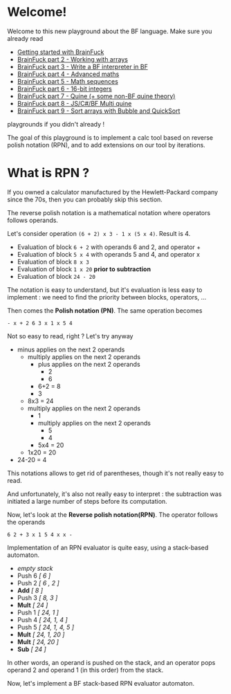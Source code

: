 # Welcome!

Welcome to this new playground about the BF language. Make sure you already read 
* [Getting started with BrainFuck](https://tech.io/playgrounds/50426/getting-started-with-brainfuck/welcome)
* [BrainFuck part 2 - Working with arrays](https://tech.io/playgrounds/50443/brainfuck-part-2---working-with-arrays/welcome)
* [BrainFuck part 3 - Write a BF interpreter in BF](https://www.codingame.com/playgrounds/50446/brainfuck-part-3---write-a-bf-interpreter-in-bf/welcome)
* [BrainFuck part 4 - Advanced maths](https://www.codingame.com/playgrounds/50446/brainfuck-part-3---write-a-bf-interpreter-in-bf/welcome)
* [BrainFuck part 5 - Math sequences](https://www.codingame.com/playgrounds/50478/brainfuck-part-5---math-sequences/welcome)
* [BrainFuck part 6 - 16-bit integers](https://www.codingame.com/playgrounds/50482/brainfuck-part-6---16-bit-integers/be-smart)
* [BrainFuck part 7 - Quine (+ some non-BF quine theory)](https://www.codingame.com/playgrounds/50485/brainfuck-part-7---quine-some-non-bf-quine-theory/welcome)
* [BrainFuck part 8 - JS/C#/BF Multi quine](https://www.codingame.com/playgrounds/50499/brainfuck-part-8---jscbf-multi-quine/welcome)
* [BrainFuck part 9 - Sort arrays with Bubble and QuickSort](https://www.codingame.com/playgrounds/50516/brainfuck-part-9---sort-arrays-with-bubble-and-quicksort/quicksort)

playgrounds if you didn't already !

The goal of this playground is to implement a calc tool based on reverse polish notation (RPN), and to add extensions on our tool by iterations.

# What is RPN ?

If you owned a calculator manufactured by the Hewlett-Packard company since the 70s, then you can probably skip this section. 

The reverse polish notation is a mathematical notation where operators follows operands.

Let's consider operation `(6 + 2) x 3 - 1 x (5 x 4)`. Result is 4.
* Evaluation of block `6 + 2` with operands 6 and 2, and operator +
* Evaluation of block `5 x 4` with operands 5 and 4, and operator x 
* Evaluation of block `8 x 3`
* Evaluation of block `1 x 20` **prior to subtraction**
* Evaluation of block `24 - 20`

The notation is easy to understand, but it's evaluation is less easy to implement : we need to find the priority between blocks, operators, ...

Then comes the **Polish notation (PN)**. The same operation becomes

```
- x + 2 6 3 x 1 x 5 4
```

Not so easy to read, right ? Let's try anyway
* minus applies on the next 2 operands
  * multiply applies on the next 2 operands
    * plus applies on the next 2 operands
      * 2
      * 6
    * 6+2 = 8
    * 3
  * 8x3 = 24
  * multiply applies on the next 2 operands
    * 1
    * multiply applies on the next 2 operands
      * 5
      * 4
    * 5x4 = 20
  * 1x20 = 20
* 24-20 = 4

This notations allows to get rid of parentheses, though it's not really easy to read.

And unfortunately, it's also not really easy to interpret : the subtraction was initiated a large number of steps before its computation.

Now, let's look at the **Reverse polish notation(RPN)**. The operator follows the operands

```
6 2 + 3 x 1 5 4 x x -
```

Implementation of an RPN evaluator is quite easy, using a stack-based automaton.

* _empty stack_
* Push 6 _[ 6 ]_
* Push 2 _[ 6 , 2 ]_
* **Add** _[ 8 ]_
* Push 3 _[ 8, 3 ]_
* **Mult** _[ 24 ]_
* Push 1 _[ 24, 1 ]_
* Push 4 _[ 24, 1, 4 ]_
* Push 5 _[ 24, 1, 4, 5 ]_
* **Mult** _[ 24, 1, 20 ]_
* **Mult** _[ 24, 20 ]_
* **Sub** _[ 24 ]_

In other words, an operand is pushed on the stack, and an operator pops operand 2 and operand 1 (in this order) from the stack.

Now, let's implement a BF stack-based RPN evaluator automaton.
